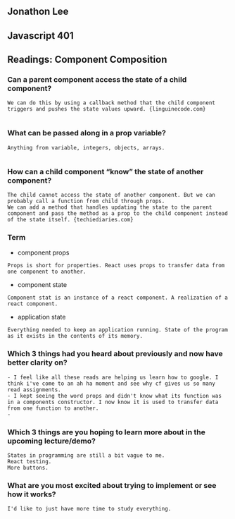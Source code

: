## Jonathon Lee
## Javascript 401
## Readings: Component Composition


### Can a parent component access the state of a child component?
```
We can do this by using a callback method that the child component triggers and pushes the state values upward. {linguinecode.com}


```
### What can be passed along in a prop variable?
```
Anything from variable, integers, objects, arrays.


```
### How can a child component “know” the state of another component?
```
The child cannot access the state of another component. But we can probably call a function from child through props.
We can add a method that handles updating the state to the parent component and pass the method as a prop to the child component instead of the state itself. {techiediaries.com}

```

### Term
- component props
```
Props is short for properties. React uses props to transfer data from one component to another.

```
- component state
```
Component stat is an instance of a react component. A realization of a react component.

```
- application state
```
Everything needed to keep an application running. State of the program as it exists in the contents of its memory.

```

### Which 3 things had you heard about previously and now have better clarity on?
```
- I feel like all these reads are helping us learn how to google. I think i've come to an ah ha moment and see why cf gives us so many read assignments.
- I kept seeing the word props and didn't know what its function was in a components constructor. I now know it is used to transfer data from one function to another.
- 

```
### Which 3 things are you hoping to learn more about in the upcoming lecture/demo?
```
States in programming are still a bit vague to me. 
React testing.
More buttons. 

```
### What are you most excited about trying to implement or see how it works?
```
I'd like to just have more time to study everything.
```
